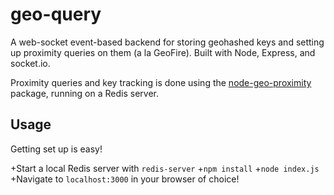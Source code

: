 # geo-query
A web-socket event-based backend for storing geohashed keys and setting up proximity queries on them (a la GeoFire). Built with Node, Express, and socket.io.

Proximity queries and key tracking is done using the [node-geo-proximity](https://github.com/arjunmehta/node-geo-proximity) package, running on a Redis server.

## Usage
Getting set up is easy!

+Start a local Redis server with `redis-server`
+`npm install`
+`node index.js`
+Navigate to `localhost:3000` in your browser of choice!
